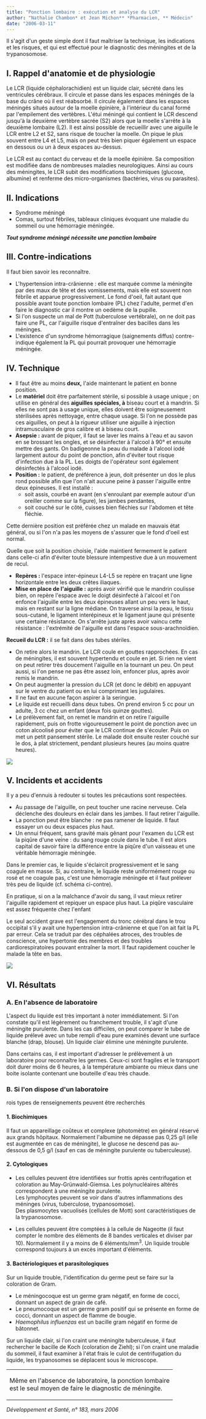 ```yaml
---
title: "Ponction lombaire : exécution et analyse du LCR"
author: "Nathalie Chambon* et Jean Michon** *Pharmacien, ** Médecin"
date: "2006-03-11"
---
```


<div class="teaser"><p>Il s'agit d'un geste simple dont il faut maîtriser la technique, les indications et les risques, et qui est effectué pour le diagnostic des méningites et de la trypanosomose.</p></div>

## I. Rappel d'anatomie et de physiologie

Le LCR (liquide céphalorachidien) est un liquide clair, sécrété dans les ventricules cérébraux. Il circule et passe dans les espaces méningés de la base du crâne où il est réabsorbé. Il circule également dans les espaces méningés situés autour de la moelle épinière, à l'intérieur du canal formé par l'empilement des vertèbres. L'étui méningé qui contient le LCR descend jusqu'à la deuxième vertèbre sacrée (S2) alors que la moelle s'arrête à la deuxième lombaire (L2). Il est ainsi possible de recueillir avec une aiguille le LCR entre L2 et S2, sans risque de toucher la moelle. On pique le plus souvent entre L4 et L5, mais on peut très bien piquer également un espace en dessous ou un à deux espaces au-dessus.

Le LCR est au contact du cerveau et de la moelle épinière. Sa composition est modifiée dans de nombreuses maladies neurologiques. Ainsi au cours des méningites, le LCR subit des modifications biochimiques (glucose, albumine) et renferme des micro-organismes (bactéries, virus ou parasites).

## II. Indications

- Syndrome méningé
- Comas, surtout fébriles, tableaux cliniques évoquant une maladie du sommeil ou une hémorragie méningée.

***Tout syndrome méningé nécessite une ponction lombaire***

## III. Contre-indications

Il faut bien savoir les reconnaître.

- L'hypertension intra-crânienne : elle est marquée comme la méningite par des maux de tête et des vomissements, mais elle est souvent non fébrile et apparue progressivement. Le fond d'oeil, fait autant que possible avant toute ponction lombaire (PL) chez l'adulte, permet d'en faire le diagnostic car il montre un oedème de la pupille.
- Si l'on suspecte un mal de Pott (tuberculose vertébrale), on ne doit pas faire une PL, car l'aiguille risque d'entraîner des bacilles dans les méninges.
- L'existence d'un syndrome hémorragique (saignements diffus) contre-indique également la PL qui pourrait provoquer une hémorragie méningée.

## IV. Technique

- Il faut être au moins **deux,** l'aide maintenant le patient en bonne position.
- Le **matériel** doit être parfaitement stérile, si possible à usage unique ; on utilise en général des **aiguilles spéciales, à** biseau court et à mandrin. Si elles ne sont pas à usage unique, elles doivent être soigneusement stérilisées après nettoyage, entre chaque usage. Si l'on ne possède pas ces aiguilles, on peut à la rigueur utiliser une aiguille à injection intramusculaire de gros calibre et à biseau court.
- **Asepsie :** avant de piquer, il faut se laver les mains à l'eau et au savon en se brossant les ongles, et se désinfecter à l'alcool à 90° et ensuite mettre des gants. On badigeonne la peau du malade à l'alcool iodé largement autour du point de ponction, afin d'éviter tout risque d'infection due à la PL. Les doigts de l'opérateur sont également désinfectés à l'alcool iodé.
- **Position :** le patient, de préférence à jeun, doit présenter un dos le plus rond possible afin que l'on n'ait aucune peine à passer l'aiguille entre deux épineuses. Il est installé :
  - soit assis, courbé en avant (en s'enroulant par exemple autour d'un oreiller comme sur la figure), les jambes pendantes,
  - soit couché sur le côté, cuisses bien fléchies sur l'abdomen et tête fléchie.

Cette dernière position est préférée chez un malade en mauvais état général, ou si l'on n'a pas les moyens de s'assurer que le fond d'oeil est normal.

Quelle que soit la position choisie, l'aide maintient fermement le patient dans celle-ci afin d'éviter toute blessure intempestive due à un mouvement de recul.

- **Repères :** l'espace inter-épineux L4-L5 se repère en traçant une ligne horizontale entre les deux crêtes iliaques.
- **Mise en place de l'aiguille :** après avoir vérifié que le mandrin coulisse bien, on repère l'espace avec le doigt désinfecté à l'alcool et l'on enfonce l'aiguille entre les deux épineuses allant un peu vers le haut, mais en restant sur la ligne médiane. On traverse ainsi la peau, le tissu sous-cutané, le ligament interépineux et le ligament jaune qui présente une certaine résistance. On s'arrête juste après avoir vaincu cette résistance : l'extrémité de l'aiguille est dans l'espace sous-arachnoïdien.

**Recueil du LCR :** il se fait dans des tubes stériles.

- On retire alors le mandrin. Le LCR coule en gouttes rapprochées. En cas de méningites, il est souvent hypertendu et coule en jet. Si rien ne vient on peut retirer très doucement l'aiguille en la tournant un peu. On peut aussi, si l'on pense ne pas être assez loin, enfoncer plus, après avoir remis le mandrin.
- On peut augmenter la pression du LCR (et donc le débit) en appuyant sur le ventre du patient ou en lui comprimant les jugulaires.
- Il ne faut en aucune façon aspirer à la seringue.
- Le liquide est recueilli dans deux tubes. On prend environ 5 cc pour un adulte, 3 cc chez un enfant (deux fois quinze gouttes).
- Le prélèvement fait, on remet le mandrin et on retire l'aiguille rapidement, puis on frotte vigoureusement le point de ponction avec un coton alcoolisé pour éviter que le LCR continue de s'écouler. Puis on met un petit pansement stérile. Le malade doit ensuite rester couché sur le dos, à plat strictement, pendant plusieurs heures (au moins quatre heures).

![](i953-1.jpg)

## V. Incidents et accidents

Il y a peu d'ennuis à redouter si toutes les précautions sont respectées.

- Au passage de l'aiguille, on peut toucher une racine nerveuse. Cela déclenche des douleurs en éclair dans les jambes. Il faut retirer l'aiguille.
- La ponction peut être blanche : ne pas ramener de liquide. Il faut essayer un ou deux espaces plus haut.
- Un ennui fréquent, sans gravité mais gênant pour l'examen du LCR est la piqûre d'une veine : du sang rouge coule dans le tube. Il est alors capital de savoir faire la différence entre la piqûre d'un vaisseau et une véritable hémorragie méningée.

Dans le premier cas, le liquide s'éclaircit progressivement et le sang coagule en masse. Si, au contraire, le liquide reste uniformément rouge ou rosé et ne coagule pas, c'est une hémorragie méningée et il faut prélever très peu de liquide (cf. schéma ci-contre).

En pratique, si on a la malchance d'avoir du sang, il vaut mieux retirer l'aiguille rapidement et repiquer un espace plus haut. La piqûre vasculaire est assez fréquente chez l'enfant

Le seul accident grave est l'engagement du tronc cérébral dans le trou occipital s'il y avait une hypertension intra-crânienne et que l'on ait fait la PL par erreur. Cela se traduit par des céphalées atroces, des troubles de conscience, une hypertonie des membres et des troubles cardiorespiratoires pouvant entraîner la mort. Il faut rapidement coucher le malade la tête en bas.

![](i953-2.jpg)

## VI. Résultats

### A. En l'absence de laboratoire

L'aspect du liquide est très important à noter immédiatement. Si l'on constate qu'il est légèrement ou franchement trouble, il s'agit d'une méningite purulente. Dans les cas difficiles, on peut comparer le tube de liquide prélevé avec un tube rempli d'eau pure examinés devant une surface blanche (drap, blouse). Un liquide clair élimine une méningite purulente.

Dans certains cas, il est important d'adresser le prélèvement à un laboratoire pour reconnaître les germes. Ceux-ci sont fragiles et le transport doit durer moins de 6 heures, à la température ambiante ou mieux dans une boite isolante contenant une bouteille d'eau très chaude.

### B. Si l'on dispose d'un laboratoire

rois types de renseignements peuvent être recherchés

#### 1. Biochimiques

Il faut un appareillage coûteux et complexe (photomètre) en général réservé aux grands hôpitaux. Normalement l'albumine ne dépasse pas 0,25 g/l (elle est augmentée en cas de méningite), le glucose ne descend pas au-dessous de 0,5 g/l (sauf en cas de méningite purulente ou tuberculeuse).

#### 2. Cytologiques

- Les cellules peuvent être identifiées sur frottis après centrifugation et coloration au May-Grünwald-Giemsa. Les polynucléaires altérés correspondent à une méningite purulente.  
  Les lymphocytes peuvent se voir dans d'autres inflammations des méninges (virus, tuberculose, trypanosomose).  
  Des plasmocytes vacuolisés (cellules de Mott) sont caractéristiques de la trypanosomose.

- Les cellules peuvent être comptées à la cellule de Nageotte (il faut compter le nombre des éléments de 8 bandes verticales et diviser par 10). Normalement il y a moins de 6 éléments/mm<sup>3</sup>. Un liquide trouble correspond toujours à un excès important d'éléments.

#### 3. Bactériologiques et parasitologiques

Sur un liquide trouble, l'identification du germe peut se faire sur la coloration de Gram.

- Le méningocoque est un germe gram négatif, en forme de cocci, donnant un aspect de grain de café.
- Le pneumocoque est un germe gram positif qui se présente en forme de cocci, donnant un aspect de flamme de bougie.
- *Haemophilus influenzas* est un bacille gram négatif en forme de bâtonnet.

Sur un liquide clair, si l'on craint une méningite tuberculeuse, il faut rechercher le bacille de Koch (coloration de Ziehl); si l'on craint une maladie du sommeil, il faut examiner à l'état frais le culot de centrifugation du liquide, les trypanosomes se déplacent sous le microscope.

<table>

<tbody>

<tr>

<td class="rtecenter">

Même en l'absence de laboratoire, la ponction lombaire  
est le seul moyen de faire le diagnostic de méningite.

</td>

</tr>

</tbody>

</table>

*Développement et Santé, n° 183, mars 2006*
